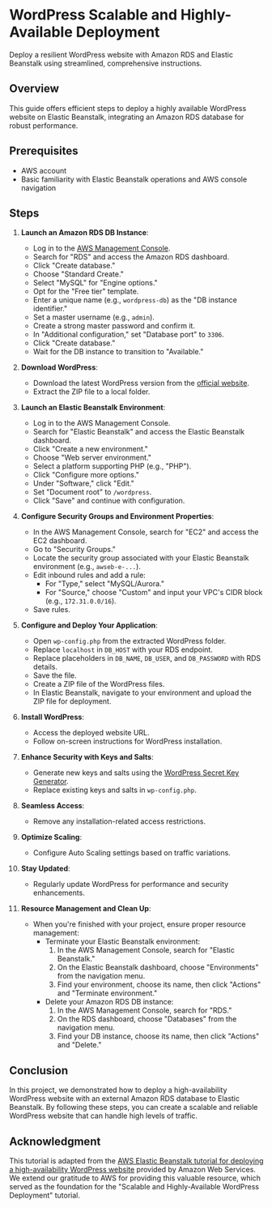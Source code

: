 # WordPress Scalable and Highly-Available Deployment

Deploy a resilient WordPress website with Amazon RDS and Elastic Beanstalk using streamlined, comprehensive instructions.

## Overview

This guide offers efficient steps to deploy a highly available WordPress website on Elastic Beanstalk, integrating an Amazon RDS database for robust performance.

## Prerequisites

- AWS account
- Basic familiarity with Elastic Beanstalk operations and AWS console navigation

## Steps

1. **Launch an Amazon RDS DB Instance**:
   - Log in to the [AWS Management Console](https://aws.amazon.com/console/).
   - Search for "RDS" and access the Amazon RDS dashboard.
   - Click "Create database."
   - Choose "Standard Create."
   - Select "MySQL" for "Engine options."
   - Opt for the "Free tier" template.
   - Enter a unique name (e.g., `wordpress-db`) as the "DB instance identifier."
   - Set a master username (e.g., `admin`).
   - Create a strong master password and confirm it.
   - In "Additional configuration," set "Database port" to `3306`.
   - Click "Create database."
   - Wait for the DB instance to transition to "Available."

2. **Download WordPress**:
   - Download the latest WordPress version from the [official website](https://wordpress.org/).
   - Extract the ZIP file to a local folder.

3. **Launch an Elastic Beanstalk Environment**:
   - Log in to the AWS Management Console.
   - Search for "Elastic Beanstalk" and access the Elastic Beanstalk dashboard.
   - Click "Create a new environment."
   - Choose "Web server environment."
   - Select a platform supporting PHP (e.g., "PHP").
   - Click "Configure more options."
   - Under "Software," click "Edit."
   - Set "Document root" to `/wordpress`.
   - Click "Save" and continue with configuration.

4. **Configure Security Groups and Environment Properties**:
   - In the AWS Management Console, search for "EC2" and access the EC2 dashboard.
   - Go to "Security Groups."
   - Locate the security group associated with your Elastic Beanstalk environment (e.g., `awseb-e-...`).
   - Edit inbound rules and add a rule:
     - For "Type," select "MySQL/Aurora."
     - For "Source," choose "Custom" and input your VPC's CIDR block (e.g., `172.31.0.0/16`).
   - Save rules.

5. **Configure and Deploy Your Application**:
   - Open `wp-config.php` from the extracted WordPress folder.
   - Replace `localhost` in `DB_HOST` with your RDS endpoint.
   - Replace placeholders in `DB_NAME`, `DB_USER`, and `DB_PASSWORD` with RDS details.
   - Save the file.
   - Create a ZIP file of the WordPress files.
   - In Elastic Beanstalk, navigate to your environment and upload the ZIP file for deployment.

6. **Install WordPress**:
   - Access the deployed website URL.
   - Follow on-screen instructions for WordPress installation.

7. **Enhance Security with Keys and Salts**:
   - Generate new keys and salts using the [WordPress Secret Key Generator](https://api.wordpress.org/secret-key/1.1/salt/).
   - Replace existing keys and salts in `wp-config.php`.

8. **Seamless Access**:
   - Remove any installation-related access restrictions.

9. **Optimize Scaling**:
    * Configure Auto Scaling settings based on traffic variations.

10. **Stay Updated**:
    * Regularly update WordPress for performance and security enhancements.

11. **Resource Management and Clean Up**:
    - When you're finished with your project, ensure proper resource management:
      - Terminate your Elastic Beanstalk environment:
        1. In the AWS Management Console, search for "Elastic Beanstalk."
        2. On the Elastic Beanstalk dashboard, choose "Environments" from the navigation menu.
        3. Find your environment, choose its name, then click "Actions" and "Terminate environment."
      - Delete your Amazon RDS DB instance:
        1. In the AWS Management Console, search for "RDS."
        2. On the RDS dashboard, choose "Databases" from the navigation menu.
        3. Find your DB instance, choose its name, then click "Actions" and "Delete."

## Conclusion

In this project, we demonstrated how to deploy a high-availability WordPress website with an external Amazon RDS database to Elastic Beanstalk. By following these steps, you can create a scalable and reliable WordPress website that can handle high levels of traffic.

## Acknowledgment

This tutorial is adapted from the [AWS Elastic Beanstalk tutorial for deploying a high-availability WordPress website](https://docs.aws.amazon.com/elasticbeanstalk/latest/dg/php-hawordpress-tutorial.html) provided by Amazon Web Services. We extend our gratitude to AWS for providing this valuable resource, which served as the foundation for the "Scalable and Highly-Available WordPress Deployment" tutorial.
